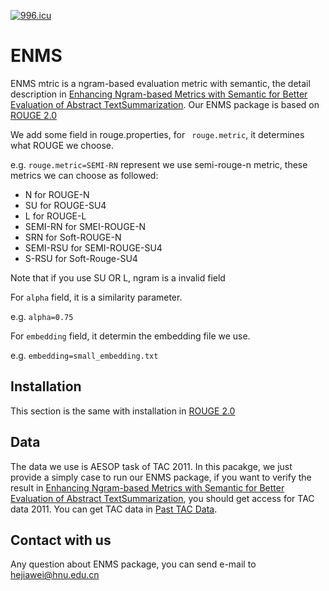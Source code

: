 [![996.icu](https://img.shields.io/badge/link-996.icu-red.svg)](https://996.icu)


# ENMS
ENMS mtric is a ngram-based evaluation metric with semantic, the detail description in [Enhancing Ngram-based Metrics with Semantic for Better Evaluation of Abstract TextSummarization](https://arxiv.org/submit/2177410/view).
Our ENMS package is based on [ROUGE 2.0](https://github.com/RxNLP/ROUGE-2.0)

We add some field in rouge.properties, for ` rouge.metric`, it determines what ROUGE we choose.

e.g. `rouge.metric=SEMI-RN` represent we use semi-rouge-n metric, these metrics we can choose as followed:


- N for ROUGE-N
- SU for ROUGE-SU4
- L for ROUGE-L
- SEMI-RN for SMEI-ROUGE-N
- SRN for Soft-ROUGE-N
- SEMI-RSU for SEMI-ROUGE-SU4
- S-RSU for Soft-Rouge-SU4
 
Note that if you use SU OR L, ngram is a invalid field

For `alpha` field, it is a similarity parameter.

e.g. `alpha=0.75`

For `embedding` field, it determin the embedding file we use.

e.g. `embedding=small_embedding.txt`



## Installation
This section is the same with  installation in [ROUGE 2.0](https://github.com/RxNLP/ROUGE-2.0)

## Data
The data we use is AESOP task of TAC 2011.
In this pacakge, we just provide a simply case to run our ENMS package, if you want to verify the result in   [Enhancing Ngram-based Metrics with Semantic for Better Evaluation of Abstract TextSummarization](https://arxiv.org/submit/2177410/view), you should get access for TAC data 2011. You can get TAC data in [Past TAC Data](https://tac.nist.gov/data/index.html).

## Contact with us
Any question about ENMS package, you can send e-mail to hejiawei@hnu.edu.cn

